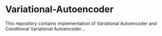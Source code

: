 # Variational-Autoencoder
This repository contains implementation of Variational Autoencoder 
and Conditional Variational Autoencoder...
